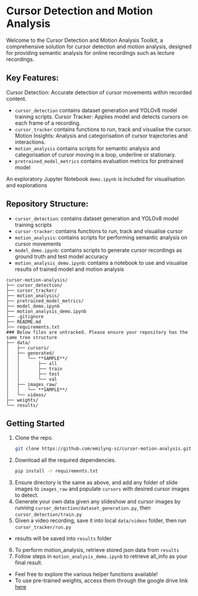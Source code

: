 # Cursor Detection and Motion Analysis

Welcome to the Cursor Detection and Motion Analysis Toolkit, a comprehensive solution for cursor detection and motion analysis, designed for providing semantic analysis for online recordings such as lecture recordings.


## Key Features:

Cursor Detection: Accurate detection of cursor movements within recorded content.
- `cursor_detection` contains dataset generation and YOLOv8 model training scripts.
Cursor Tracker: Applies model and detects cursors on each frame of a recording.
- `cursor_tracker` contains functions to run, track and visualise the cursor.
Motion Insights: Analysis and categorisation of cursor trajectories and interactions.
- `motion_analysis` contains scripts for semantic analysis and categorisation of cursor moving in a loop, underline or stationary.
- `pretrained_model_metrics` contains evaluation metrics for pretrained model

An exploratory Jupyter Notebook `demo.ipynb` is included for visualisation and explorations

## Repository Structure:
- `cursor_detection`: contains dataset generation and YOLOv8 model training scripts
- `cursor-tracker`: contains functions to run, track and visualise cursor
- `motion_analysis`: contains scripts for performing semantic analysis on cursor movements
- `model_demo.ipynb`: contains scripts to generate cursor recordings as ground truth and test model accuracy
- `motion_analysis_demo.ipynb`: contains a notebook to use and visualise results of trained model and motion analysis

```
cursor-motion-analysis/
├── cursor_detection/
├── cursor_tracker/
├── motion_analysis/
├── pretrained_model_metrics/
├── model_demo.ipynb
├── motion_analysis_demo.ipynb
├── .gitignore
├── README.md
├── requirements.txt
### Below files are untracked. Please ensure your repository has the same tree structure
├── data/
│   ├── cursors/
│   ├── generated/
│   │   └── **SAMPLE**/
│   │       ├── all
│   │       ├── train
│   │       ├── test
│   │       └── val
│   ├── images_raw/
│   │   └── **SAMPLE**/
│   └── videos/
├── weights/
└── results/
```

## Getting Started

1. Clone the repo.
   ```sh
   git clone https://github.com/emilyng-sz/cursor-motion-analysis.git
   ```
2. Download all the required dependencies.
   ```sh
   pip install -r requirements.txt
   ```
3. Ensure directory is the same as above, and add any folder of slide images to `images_raw` and populate `cursors` with desired cursor images to detect.
4. Generate your own data given any slideshow and cursor images by running `cursor_detection/dataset_generation.py`, then `cursor_detection/train.py`
5. Given a video recording, save it into local `data/videos` folder, then run `cursor_tracker/run.py`
- results will be saved into `results` folder
6. To perform motion_analysis, retrieve stored json data from `results`
7. Follow steps in `motion_analysis_demo.ipynb` to retrieve all_info as your final result.

- Feel free to explore the various helper functions available!
- To use pre-trained weights, access them through the google drive link [here](https://drive.google.com/file/d/1slDiZoA8iIYpuUpWtbFqfv3R5VF14Zn-/view?usp=sharing)